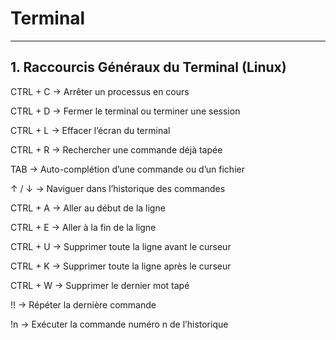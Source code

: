 # Terminal

---

## 1. Raccourcis Généraux du Terminal (Linux)

CTRL + C         → Arrêter un processus en cours

CTRL + D         → Fermer le terminal ou terminer une session

CTRL + L         → Effacer l’écran du terminal

CTRL + R         → Rechercher une commande déjà tapée

TAB              → Auto-complétion d’une commande ou d’un fichier

↑ / ↓            → Naviguer dans l’historique des commandes

CTRL + A         → Aller au début de la ligne

CTRL + E         → Aller à la fin de la ligne

CTRL + U         → Supprimer toute la ligne avant le curseur

CTRL + K         → Supprimer toute la ligne après le curseur

CTRL + W         → Supprimer le dernier mot tapé

!!               → Répéter la dernière commande

!n               → Exécuter la commande numéro n de l’historique